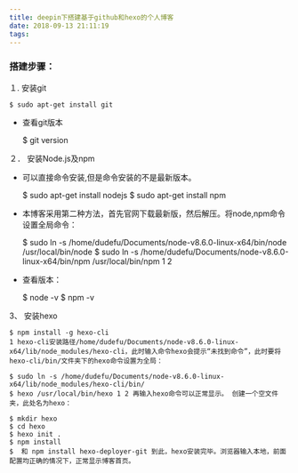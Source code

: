 ```yaml
---
title: deepin下搭建基于github和hexo的个人博客
date: 2018-09-13 21:11:19
tags:
---
```


### 搭建步骤： 
１. 安装git


	$ sudo apt-get install git 

- 查看git版本


	$ git version 
<!--more-->

２． 安装Node.js及npm 

- 可以直接命令安装,但是命令安装的不是最新版本。


	$ sudo apt-get install nodejs $ sudo apt-get install npm 

- 本博客采用第二种方法，首先官网下载最新版，然后解压。将node,npm命令设置全局命令：


	$ sudo ln -s /home/dudefu/Documents/node-v8.6.0-linux-x64/bin/node /usr/local/bin/node $ sudo ln -s /home/dudefu/Documents/node-v8.6.0-linux-x64/bin/npm /usr/local/bin/npm 1 2

- 查看版本：


	$ node -v $ npm -v 

 3、 安装hexo

	$ npm install -g hexo-cli 
    1 hexo-cli安装路径/home/dudefu/Documents/node-v8.6.0-linux-x64/lib/node_modules/hexo-cli，此时输入命令hexo会提示“未找到命令”，此时要将hexo-cli/bin/文件夹下的hexo命令设置为全局：

	$ sudo ln -s /home/dudefu/Documents/node-v8.6.0-linux-x64/lib/node_modules/hexo-cli/bin/ 	
    $ hexo /usr/local/bin/hexo 1 2 再输入hexo命令可以正常显示。 创建一个空文件夹，此处名为hexo：

	$ mkdir hexo 
    $ cd hexo 
    $ hexo init . 
    $ npm install 
    $  和 npm install hexo-deployer-git 到此，hexo安装完毕。浏览器输入本地，前面配置均正确的情况下，正常显示博客首页。

